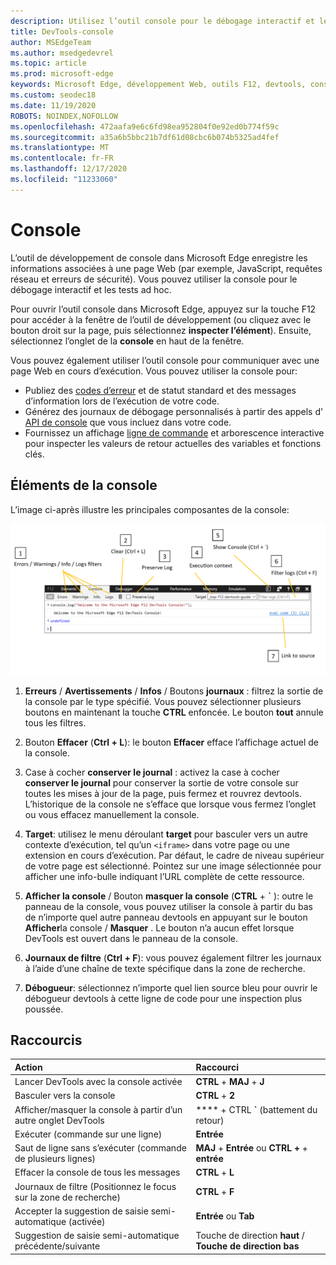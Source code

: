 ```yaml
---
description: Utilisez l’outil console pour le débogage interactif et les tests ad hoc.
title: DevTools-console
author: MSEdgeTeam
ms.author: msedgedevrel
ms.topic: article
ms.prod: microsoft-edge
keywords: Microsoft Edge, développement Web, outils F12, devtools, console
ms.custom: seodec18
ms.date: 11/19/2020
ROBOTS: NOINDEX,NOFOLLOW
ms.openlocfilehash: 472aafa9e6c6fd98ea952804f0e92ed0b774f59c
ms.sourcegitcommit: a35a6b5bbc21b7df61d08cbc6b074b5325ad4fef
ms.translationtype: MT
ms.contentlocale: fr-FR
ms.lasthandoff: 12/17/2020
ms.locfileid: "11233060"
---
```

# Console

L’outil de développement de console dans Microsoft Edge enregistre les informations associées à une page Web (par exemple, JavaScript, requêtes réseau et erreurs de sécurité). Vous pouvez utiliser la console pour le débogage interactif et les tests ad hoc. 

Pour ouvrir l’outil console dans Microsoft Edge, appuyez sur la touche F12 pour accéder à la fenêtre de l’outil de développement (ou cliquez avec le bouton droit sur la page, puis sélectionnez **inspecter l’élément**). Ensuite, sélectionnez l’onglet de la **console** en haut de la fenêtre. 

Vous pouvez également utiliser l’outil console pour communiquer avec une page Web en cours d’exécution. Vous pouvez utiliser la console pour:

- Publiez des [codes d’erreur](./console/error-and-status-codes.md) et de statut standard et des messages d’information lors de l’exécution de votre code.
- Générez des journaux de débogage personnalisés à partir des appels d' [API de console](./console/console-api.md) que vous incluez dans votre code.
- Fournissez un affichage [ligne de commande](./console/command-line.md) et arborescence interactive pour inspecter les valeurs de retour actuelles des variables et fonctions clés.

## Éléments de la console

L’image ci-après illustre les principales composantes de la console:

![Console Microsoft Edge DevTools](./media/console.png)

1. **Erreurs**  /  **Avertissements**  /  **Infos**  /  Boutons **journaux** : filtrez la sortie de la console par le type spécifié. Vous pouvez sélectionner plusieurs boutons en maintenant la touche **CTRL** enfoncée. Le bouton **tout** annule tous les filtres.

2. Bouton **Effacer** (**Ctrl + L**): le bouton **Effacer** efface l’affichage actuel de la console.

3. Case à cocher **conserver le journal** : activez la case à cocher **conserver le journal** pour conserver la sortie de votre console sur toutes les mises à jour de la page, puis fermez et rouvrez devtools. L’historique de la console ne s’efface que lorsque vous fermez l’onglet ou vous effacez manuellement la console.

4. **Target**: utilisez le menu déroulant **target** pour basculer vers un autre contexte d’exécution, tel qu’un `<iframe>` dans votre page ou une extension en cours d’exécution. Par défaut, le cadre de niveau supérieur de votre page est sélectionné. Pointez sur une image sélectionnée pour afficher une info-bulle indiquant l’URL complète de cette ressource.

5. **Afficher la console**  /  Bouton **masquer la console** (**CTRL** +  **&grave;** ): outre le panneau de la console, vous pouvez utiliser la console à partir du bas de n’importe quel autre panneau devtools en appuyant sur le bouton **Afficher**la console  /  **Masquer** . Le bouton n’a aucun effet lorsque DevTools est ouvert dans le panneau de la console.
 
6. **Journaux de filtre** (**Ctrl + F**): vous pouvez également filtrer les journaux à l’aide d’une chaîne de texte spécifique dans la zone de recherche.

7. **Débogueur**: sélectionnez n’importe quel lien source bleu pour ouvrir le débogueur devtools à cette ligne de code pour une inspection plus poussée.

## Raccourcis

Action                                            | Raccourci               
:-------------------------------------------------| :----------------------
Lancer DevTools avec la console activée             | **CTRL**  +  **MAJ**  +  **J** 
Basculer vers la console                                 | **CTRL**  +  **2**           
Afficher/masquer la console à partir d’un autre onglet DevTools       | ****  +  CTRL **&grave;** (battement du retour)  
Exécuter (commande sur une ligne)                     | **Entrée**                
Saut de ligne sans s’exécuter (commande de plusieurs lignes) | **MAJ**  +  **Entrée** ou **CTRL +**  +  **entrée**      
Effacer la console de tous les messages                 | **CTRL**  +  **L**           
Journaux de filtre (Positionnez le focus sur la zone de recherche)             | **CTRL**  +  **F**           
Accepter la suggestion de saisie semi-automatique (activée) | **Entrée** ou **Tab**       
Suggestion de saisie semi-automatique précédente/suivante          | Touche de direction **haut** / **Touche de direction bas**   
